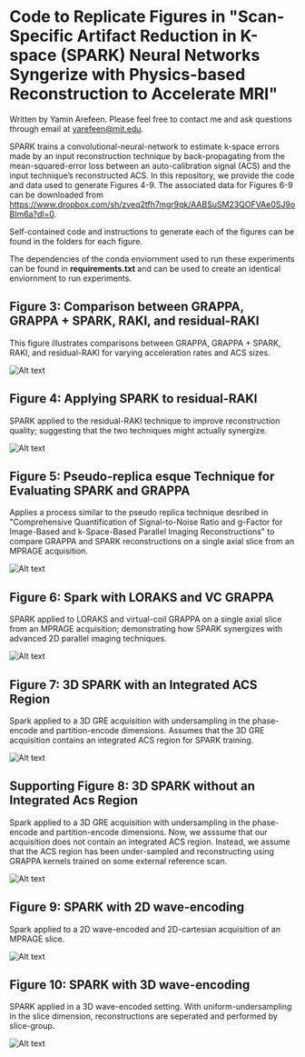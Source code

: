 # Code to Replicate Figures in "Scan-Specific Artifact Reduction in K-space (SPARK) Neural Networks Syngerize with Physics-based Reconstruction to Accelerate MRI" 

Written by Yamin Arefeen.  Please feel free to contact me and ask questions through email at yarefeen@mit.edu.

SPARK trains a convolutional-neural-network to estimate k-space errors made by an input reconstruction technique by back-propagating from the mean-squared-error loss between an auto-calibration signal (ACS) and the input technique’s reconstructed ACS.  In this repository, we provide the code and data used to generate Figures 4-9.  The associated data for Figures 6-9 can be downloaded from https://www.dropbox.com/sh/zveq2tfh7mgr9qk/AABSuSM23QOFVAe0SJ9oBIm6a?dl=0.  

Self-contained code and instructions to generate each of the figures can be found in the folders for each figure.

The dependencies of the conda enviornment used to run these experiments can be found in **requirements.txt** and can be used to create an identical enviornment to run experiments. 

## Figure 3: Comparison between GRAPPA, GRAPPA + SPARK, RAKI, and residual-RAKI

This figure illustrates comparisons between GRAPPA, GRAPPA + SPARK, RAKI, and residual-RAKI for varying acceleration rates and ACS sizes.

![Alt text](docs/images/residual_raki_comparison.png?raw=True "spark_raki_rraki")

## Figure 4: Applying SPARK to residual-RAKI

SPARK applied to the residual-RAKI technique to improve reconstruction quality; suggesting that the two techniques might actually synergize.

![Alt text](docs/images/residual_raki_with_spark.png?raw=True "spark_with_rraki")


## Figure 5: Pseudo-replica esque Technique for Evaluating SPARK and GRAPPA

Applies a process similar to the pseudo replica technique desribed in "Comprehensive Quantification of Signal-to-Noise Ratio and g-Factor for Image-Based and k-Space-Based Parallel Imaging Reconstructions" to compare GRAPPA and SPARK reconstructions on a single axial slice from an MPRAGE acquisition.  

![Alt text](docs/images/noisemap_gfactor_attempt.png?raw=True "pseudo-relica")

## Figure 6: Spark with LORAKS and VC GRAPPA

SPARK applied to LORAKS and virtual-coil GRAPPA on a single axial slice from an MPRAGE acquisition; demonstrating how SPARK synergizes with advanced 2D parallel imaging techniques.

![Alt text](docs/images/potential_figure_R5R6_rraki_loraks_vc.png?raw=True "loraksvc")

## Figure 7: 3D SPARK with an Integrated ACS Region

Spark applied to a 3D GRE acquisition with undersampling in the phase-encode and partition-encode dimensions.  Assumes that the 3D GRE acquisition contains an integrated ACS region for SPARK training.

![Alt text](docs/images/integratedacs.png?raw=True "integrated3d")

## Supporting Figure 8: 3D SPARK without an Integrated Acs Region

Spark applied to a 3D GRE acquisition with undersampling in the phase-encode and partition-encode dimensions.  Now, we asssume that our acquisition does not contain an integrated ACS region.  Instead, we assume that the ACS region has been under-sampled and reconstructing using GRAPPA kernels trained on some external reference scan.

![Alt text](docs/images/externalacs_reg.png?raw=True "external3d")

## Figure 9: SPARK with 2D wave-encoding

Spark applied to a 2D wave-encoded and 2D-cartesian acquisition of an MPRAGE slice.  

![Alt text](docs/images/wave2d.png?raw=True "wave2d")

## Figure 10: SPARK with 3D wave-encoding

SPARK applied in a 3D wave-encoded setting.  With uniform-undersampling in the slice dimension, reconstructions are seperated and performed by slice-group.

![Alt text](docs/images/wave3d.png?raw=True "wave2d")
